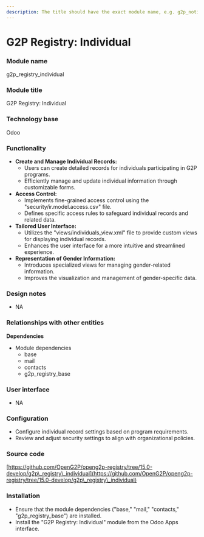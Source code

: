 ```yaml
---
description: The title should have the exact module name, e.g. g2p_notifications_voucher
---
```


# G2P Registry: Individual

### Module name

g2p\_registry\_individual

### Module title

G2P Registry: Individual

### Technology base

Odoo

### Functionality

* **Create and Manage Individual Records:**
  * Users can create detailed records for individuals participating in G2P programs.
  * Efficiently manage and update individual information through customizable forms.
* **Access Control:**
  * Implements fine-grained access control using the "security/ir.model.access.csv" file.
  * Defines specific access rules to safeguard individual records and related data.
* **Tailored User Interface:**
  * Utilizes the "views/individuals\_view.xml" file to provide custom views for displaying individual records.
  * Enhances the user interface for a more intuitive and streamlined experience.
* **Representation of Gender Information:**
  * Introduces specialized views for managing gender-related information.
  * Improves the visualization and management of gender-specific data.

### Design notes

* NA

### Relationships with other entities

**Dependencies**

* Module dependencies
  * base
  * mail
  * contacts
  * g2p\_registry\_base

### User interface

* NA

### Configuration

* Configure individual record settings based on program requirements.
* Review and adjust security settings to align with organizational policies.

### Source code

[https://github.com/OpenG2P/openg2p-registry/tree/15.0-develop/g2p\_registry\_individual](https://github.com/OpenG2P/openg2p-registry/tree/15.0-develop/g2p\_registry\_individual)

### Installation

* Ensure that the module dependencies ("base," "mail," "contacts," "g2p\_registry\_base") are installed.
* Install the "G2P Registry: Individual" module from the Odoo Apps interface.



###
